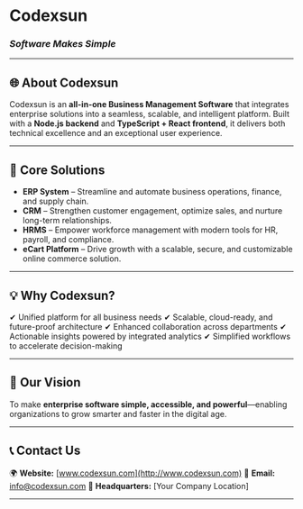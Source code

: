 # **Codexsun**

### *Software Makes Simple*

---

## 🌐 About Codexsun

Codexsun is an **all-in-one Business Management Software** that integrates enterprise solutions into a seamless,
scalable, and intelligent platform. Built with a **Node.js backend** and **TypeScript + React frontend**, it delivers
both technical excellence and an exceptional user experience.

---

## 🏢 Core Solutions

* **ERP System** – Streamline and automate business operations, finance, and supply chain.
* **CRM** – Strengthen customer engagement, optimize sales, and nurture long-term relationships.
* **HRMS** – Empower workforce management with modern tools for HR, payroll, and compliance.
* **eCart Platform** – Drive growth with a scalable, secure, and customizable online commerce solution.

---

## 💡 Why Codexsun?

✔ Unified platform for all business needs
✔ Scalable, cloud-ready, and future-proof architecture
✔ Enhanced collaboration across departments
✔ Actionable insights powered by integrated analytics
✔ Simplified workflows to accelerate decision-making

---

## 🚀 Our Vision

To make **enterprise software simple, accessible, and powerful**—enabling organizations to grow smarter and faster in
the digital age.

---

## 📞 Contact Us

🌍 **Website:** [www.codexsun.com](http://www.codexsun.com)
📧 **Email:** [info@codexsun.com](mailto:info@codexsun.com)
📍 **Headquarters:** \[Your Company Location]

---